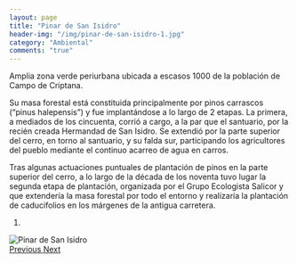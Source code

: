 ```yaml
---
layout: page
title: "Pinar de San Isidro"
header-img: "/img/pinar-de-san-isidro-1.jpg"
category: "Ambiental"
comments: "true"
---
```



Amplia zona verde periurbana ubicada a escasos 1000 de la población de Campo de Criptana.

Su masa forestal está constituida principalmente por pinos carrascos (“pinus halepensis”) y fue implantándose a lo largo de 2 etapas. La primera, a mediados de los cincuenta, corrió a cargo, a la par que el santuario, por la recién creada Hermandad de San Isidro. Se extendió por la parte superior del cerro, en torno al santuario, y su falda sur, participando los agricultores del pueblo mediante el continuo acarreo de agua en carros.

Tras algunas actuaciones puntuales de plantación de pinos en la parte superior del cerro, a lo largo de la década de los noventa tuvo lugar la segunda etapa de plantación, organizada por el Grupo Ecologista Salicor y que extendería la masa forestal por todo el entorno y realizaría la plantación de caducifolios en los márgenes de la antigua carretera.



<div id="myCarousel" class="carousel slide" data-ride="carousel">
  <!-- Indicators -->
  <ol class="carousel-indicators">
    <li data-target="#myCarousel" data-slide-to="0" class="active"></li>
  </ol>
  <!-- Wrapper for slides -->
  <div class="carousel-inner" role="listbox">
    <div class="item active">
      <img src="{{ site.github.url }}/img/pinar-de-san-isidro-1.jpg" alt="Pinar de San Isidro">
    </div>
  <!-- Left and right controls -->
  <a class="left carousel-control" href="#myCarousel" role="button" data-slide="prev">
    <span class="glyphicon glyphicon-chevron-left" aria-hidden="true"></span>
    <span class="sr-only">Previous</span>
  </a>
  <a class="right carousel-control" href="#myCarousel" role="button" data-slide="next">
    <span class="glyphicon glyphicon-chevron-right" aria-hidden="true"></span>
    <span class="sr-only">Next</span>
  </a>
</div>


